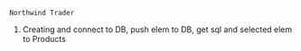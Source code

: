 `Northwind Trader`

1. Creating and connect to DB, push elem to DB, get sql and selected elem to Products
